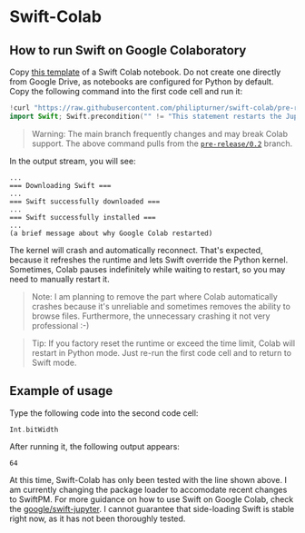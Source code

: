# Swift-Colab

## How to run Swift on Google Colaboratory

Copy [this template](https://colab.research.google.com/drive/1EACIWrk9IWloUckRm3wu973bKUBXQDKR?usp=sharing) of a Swift Colab notebook. Do not create one directly from Google Drive, as notebooks are configured for Python by default. Copy the following command into the first code cell and run it:

```swift
!curl "https://raw.githubusercontent.com/philipturner/swift-colab/pre-release/0.2/install_swift.sh" --output "install_swift.sh" && bash "install_swift.sh" "5.5.2" #// Replace 5.5.2 with newest Swift version
import Swift; Swift.precondition("" != "This statement restarts the Jupyter kernel in Python, but does nothing in Swift.")
```

> Warning: The main branch frequently changes and may break Colab support. The above command pulls from the [`pre-release/0.2`](https://github.com/philipturner/swift-colab/tree/pre-release/0.2) branch.

In the output stream, you will see:

```
...
=== Downloading Swift ===
...
=== Swift successfully downloaded ===
...
=== Swift successfully installed ===
...
(a brief message about why Google Colab restarted)
```

The kernel will crash and automatically reconnect. That's expected, because it refreshes the runtime and lets Swift override the Python kernel. Sometimes, Colab pauses indefinitely while waiting to restart, so you may need to manually restart it.

> Note: I am planning to remove the part where Colab automatically crashes because it's unreliable and sometimes removes the ability to browse files. Furthermore, the unnecessary crashing it not very professional :-)

> Tip: If you factory reset the runtime or exceed the time limit, Colab will restart in Python mode. Just re-run the first code cell and to return to Swift mode.

## Example of usage

Type the following code into the second code cell:

```swift
Int.bitWidth
```

After running it, the following output appears:

```
64
```

At this time, Swift-Colab has only been tested with the line shown above. I am currently changing the package loader to accomodate recent changes to SwiftPM. For more guidance on how to use Swift on Google Colab, check the [google/swift-jupyter](https://github.com/google/swift-jupyter). I cannot guarantee that side-loading Swift is stable right now, as it has not been thoroughly tested.
